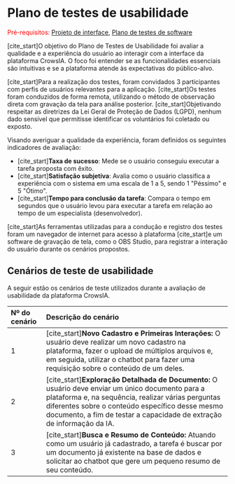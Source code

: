 # Plano de testes de usabilidade

<span style="color:red">Pré-requisitos: <a href="04-Projeto-interface.md"> Projeto de interface</a></span>, <a href="07-Plano-testes-software.md"> Plano de testes de software</a>

[cite_start]O objetivo do Plano de Testes de Usabilidade foi avaliar a qualidade e a experiência do usuário ao interagir com a interface da plataforma CrowsIA. O foco foi entender se as funcionalidades essenciais são intuitivas e se a plataforma atende às expectativas do público-alvo.

[cite_start]Para a realização dos testes, foram convidados 3 participantes com perfis de usuários relevantes para a aplicação. [cite_start]Os testes foram conduzidos de forma remota, utilizando o método de observação direta com gravação da tela para análise posterior. [cite_start]Objetivando respeitar as diretrizes da Lei Geral de Proteção de Dados (LGPD), nenhum dado sensível que permitisse identificar os voluntários foi coletado ou exposto.

Visando averiguar a qualidade da experiência, foram definidos os seguintes indicadores de avaliação:

* [cite_start]**Taxa de sucesso**: Mede se o usuário conseguiu executar a tarefa proposta com êxito.
* [cite_start]**Satisfação subjetiva**: Avalia como o usuário classifica a experiência com o sistema em uma escala de 1 a 5, sendo 1 "Péssimo" e 5 "Ótimo".
* [cite_start]**Tempo para conclusão da tarefa**: Compara o tempo em segundos que o usuário levou para executar a tarefa em relação ao tempo de um especialista (desenvolvedor).

[cite_start]As ferramentas utilizadas para a condução e registro dos testes foram um navegador de internet para acesso à plataforma  [cite_start]e um software de gravação de tela, como o OBS Studio, para registrar a interação do usuário durante os cenários propostos.

## Cenários de teste de usabilidade

A seguir estão os cenários de teste utilizados durante a avaliação de usabilidade da plataforma CrowsIA.

| Nº do cenário | Descrição do cenário                                                                                                                                                                                         |
| :------------ | :----------------------------------------------------------------------------------------------------------------------------------------------------------------------------------------------------------- |
| 1             | [cite_start]**Novo Cadastro e Primeiras Interações:** O usuário deve realizar um novo cadastro na plataforma, fazer o upload de múltiplos arquivos e, em seguida, utilizar o chatbot para fazer uma requisição sobre o conteúdo de um deles. |
| 2             | [cite_start]**Exploração Detalhada de Documento:** O usuário deve enviar um único documento para a plataforma e, na sequência, realizar várias perguntas diferentes sobre o conteúdo específico desse mesmo documento, a fim de testar a capacidade de extração de informação da IA. |
| 3             | [cite_start]**Busca e Resumo de Conteúdo:** Atuando como um usuário já cadastrado, a tarefa é buscar por um documento já existente na base de dados e solicitar ao chatbot que gere um pequeno resumo de seu conteúdo.     |

